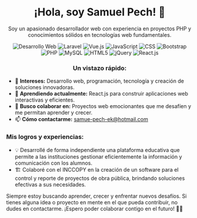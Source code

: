 <h1 align="center">¡Hola, soy Samuel Pech! 👋</h1>

<p align="center">
  Soy un apasionado desarrollador web con experiencia en proyectos PHP y conocimientos sólidos en tecnologías web fundamentales.
</p>

<p align="center">
  <img src="https://img.shields.io/badge/Desarrollo%20Web-%E2%9D%A4%EF%B8%8F-red" alt="Desarrollo Web">
  <img src="https://img.shields.io/badge/Laravel-%F0%9F%9A%80-orange" alt="Laravel">
  <img src="https://img.shields.io/badge/Vue.js-%E2%9C%A8-green" alt="Vue.js">
  <img src="https://img.shields.io/badge/JavaScript-%E2%9C%A8-yellow" alt="JavaScript">
  <img src="https://img.shields.io/badge/CSS-%F0%9F%92%85-purple" alt="CSS">
  <img src="https://img.shields.io/badge/Bootstrap-%F0%9F%85%B0-orange" alt="Bootstrap">
  <img src="https://img.shields.io/badge/PHP-%F0%9F%90%98-blueviolet" alt="PHP">
  <img src="https://img.shields.io/badge/MySQL-%F0%9F%93%8B-green" alt="MySQL">
  <img src="https://img.shields.io/badge/HTML5-%E2%9C%94%EF%B8%8F-orange" alt="HTML5">
  <img src="https://img.shields.io/badge/jQuery-%F0%9F%94%A5-blue" alt="jQuery">
  <img src="https://img.shields.io/badge/React.js-%F0%9F%9A%80-blue" alt="React.js">
</p>

<h3 align="center">Un vistazo rápido:</h3>

- 👀 **Intereses:** Desarrollo web, programación, tecnología y creación de soluciones innovadoras.
- 🌱 **Aprendiendo actualmente:** React.js para construir aplicaciones web interactivas y eficientes.
- 💼 **Busco colaborar en:** Proyectos web emocionantes que me desafíen y me permitan aprender y crecer.
- 📫 **Cómo contactarme:** [samue-pech-ek@hotmail.com](mailto:samue-pech-ek@hotmail.com)

### Mis logros y experiencias:

- 💡 Desarrollé de forma independiente una plataforma educativa que permite a las instituciones gestionar eficientemente la información y comunicación con los alumnos.
- 🏗️ Colaboré con el INCCOPY en la creación de un software para el control y reporte de proyectos de obra pública, brindando soluciones efectivas a sus necesidades.

Siempre estoy buscando aprender, crecer y enfrentar nuevos desafíos. Si tienes alguna idea o proyecto en mente en el que pueda contribuir, no dudes en contactarme. 
¡Espero poder colaborar contigo en el futuro! 👨‍💻
